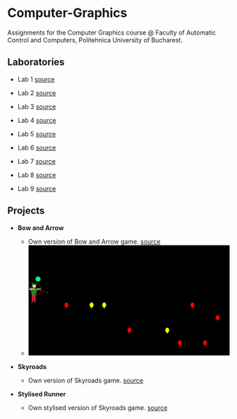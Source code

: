 # Computer-Graphics
Assignments for the Computer Graphics course @ Faculty of Automatic Control and Computers, Politehnica University of Bucharest.

## Laboratories
  * Lab 1 [source](https://github.com/danserboi/Computer-Graphics/tree/main/Laboratoare/Laborator1)
   
  * Lab 2 [source](https://github.com/danserboi/Computer-Graphics/tree/main/Laboratoare/Laborator2)
  
  * Lab 3 [source](https://github.com/danserboi/Computer-Graphics/tree/main/Laboratoare/Laborator3)

  * Lab 4 [source](https://github.com/danserboi/Computer-Graphics/tree/main/Laboratoare/Laborator4)

  * Lab 5 [source](https://github.com/danserboi/Computer-Graphics/tree/main/Laboratoare/Laborator5)

  * Lab 6 [source](https://github.com/danserboi/Computer-Graphics/tree/main/Laboratoare/Laborator6)

  * Lab 7 [source](https://github.com/danserboi/Computer-Graphics/tree/main/Laboratoare/Laborator7)

  * Lab 8 [source](https://github.com/danserboi/Computer-Graphics/tree/main/Laboratoare/Laborator8)

  * Lab 9 [source](https://github.com/danserboi/Computer-Graphics/tree/main/Laboratoare/Laborator9)

## Projects
* **Bow and Arrow**
  * Own version of Bow and Arrow game. [source](https://github.com/danserboi/Computer-Graphics/tree/main/Laboratoare/Tema1)
  * ![Bow and Arrow 1](https://github.com/danserboi/Computer-Graphics/blob/main/Frames%20from%20games/Bow%20and%20Arrow%201.png)

* **Skyroads**
  * Own version of Skyroads game. [source](https://github.com/danserboi/Computer-Graphics/tree/main/Laboratoare/Tema2)
  
* **Stylised Runner**
  * Own stylised version of Skyroads game. [source](https://github.com/danserboi/Computer-Graphics/tree/main/Laboratoare/Tema3)
